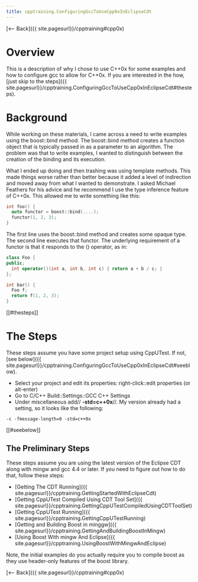 ```yaml
---
title: cpptraining.ConfiguringGccToUseCpp0xInEclipseCdt
---
```

[<-- Back]({{ site.pagesurl}}/cpptraining#cpp0x)

# Overview
This is a description of why I chose to use C++0x for some examples and how to configure gcc to allow for C++0x. If you are interested in the how, [just skip to the steps]({{ site.pagesurl}}/cpptraining.ConfiguringGccToUseCpp0xInEclipseCdt#thesteps).

# Background
While working on these materials, I came across a need to write examples using the boost::bind method. The boost::bind method creates a function object that is typically passed in as a parameter to an algorithm. The problem was that to write examples, I wanted to distinguish between the creation of the binding and its execution. 

What I ended up doing and then trashing was using template methods. This made things worse rather than better because it added a level of indirection and moved away from what I wanted to demonstrate. I asked Michael Feathers for his advice and he recommend I use the type inference feature of C++0x. This allowed me to write something like this:
```cpp
int foo() {
  auto functor = boost::bind(....);
  functor(1, 2, 3);
}
```

The first line uses the boost::bind method and creates some opaque type. The second line executes that functor. The underlying requirement of a functor is that it responds to the () operator, as in:
```cpp
class Foo {
public;
  int operator()(int a, int b, int c) { return a + b / c; }
};

int bar() {
  Foo f;
  return f(1, 2, 3);
}
```
[[#thesteps]]
# The Steps
These steps assume you have some project setup using CppUTest. If not, [see below]({{ site.pagesurl}}/cpptraining.ConfiguringGccToUseCpp0xInEclipseCdt#seeblow).

* Select your project and edit its properties: right-click::edit properties (or alt-enter)
* Go to C/C++ Build::Settings::GCC C++ Settings
* Under miscellaneous add// **-std=c++0x**//. My version already had a setting, so it looks like the following:
```
-c -fmessage-length=0 -std=c++0x
```

[[#seebelow]]
## The Preliminary Steps

These steps assume you are using the latest version of the Eclipse CDT along with mingw and gcc 4.4 or later.  If you need to figure out how to do that, follow these steps:
* [Getting The CDT Running]({{ site.pagesurl}}/cpptraining.GettingStartedWithEclipseCdt)
* [Getting CppUTest Compiled Using CDT Tool Set]({{ site.pagesurl}}/cpptraining.GettingCppUTestCompiledUsingCDTToolSet)
* [Getting CppUTest Running]({{ site.pagesurl}}/cpptraining.GettingCppUTestRunning)
* [Getting and Building Boost in minggw]({{ site.pagesurl}}/cpptraining.GettingAndBuildingBoostInMingw)
* [Using Boost With mingw And Eclipse]({{ site.pagesurl}}/cpptraining.UsingBoostWithMingwAndEclipse)

Note, the initial examples do you actually require you to compile boost as they use header-only features of the boost library.

[<-- Back]({{ site.pagesurl}}/cpptraining#cpp0x)